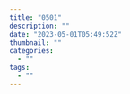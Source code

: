 ```yaml
---
title: "0501"
description: ""
date: "2023-05-01T05:49:52Z"
thumbnail: ""
categories:
  - ""
tags:
  - ""
---
```

